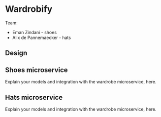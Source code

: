 # Wardrobify

Team:

* Eman Zindani - shoes
* Alix de Pannemaecker - hats

## Design

## Shoes microservice

Explain your models and integration with the wardrobe
microservice, here.

## Hats microservice

Explain your models and integration with the wardrobe
microservice, here.
